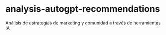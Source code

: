 # analysis-autogpt-recommendations
Análisis de estrategias de marketing y comunidad a través de herramientas IA
